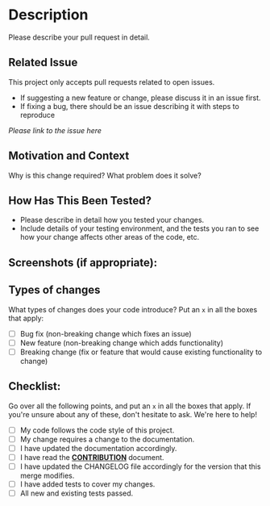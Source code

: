 # Description

Please describe your pull request in detail.

## Related Issue

This project only accepts pull requests related to open issues.

* If suggesting a new feature or change, please discuss it in an issue first.
* If fixing a bug, there should be an issue describing it with steps to reproduce

_Please link to the issue here_

## Motivation and Context

Why is this change required? What problem does it solve?

## How Has This Been Tested?

* Please describe in detail how you tested your changes.
* Include details of your testing environment, and the tests you ran to see how your change affects other areas of the code, etc.

## Screenshots (if appropriate):

## Types of changes

What types of changes does your code introduce? Put an `x` in all the boxes that apply:
- [ ] Bug fix (non-breaking change which fixes an issue)
- [ ] New feature (non-breaking change which adds functionality)
- [ ] Breaking change (fix or feature that would cause existing functionality to change)

## Checklist:

Go over all the following points, and put an `x` in all the boxes that apply. If you're unsure about any of these, don't hesitate to ask. We're here to help!
- [ ] My code follows the code style of this project.
- [ ] My change requires a change to the documentation.
- [ ] I have updated the documentation accordingly.
- [ ] I have read the **[CONTRIBUTION](https://github.com/rubrikinc/rubrik-sdk-for-python/blob/master/CONTRIBUTING.md)** document.
- [ ] I have updated the CHANGELOG file accordingly for the version that this merge modifies.
- [ ] I have added tests to cover my changes.
- [ ] All new and existing tests passed.
